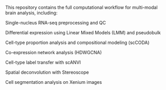 This repository contains the full computational workflow for multi-modal brain analysis, including:

Single-nucleus RNA-seq preprocessing and QC

Differential expression using Linear Mixed Models (LMM) and pseudobulk

Cell-type proportion analysis and compositional modeling (scCODA)

Co-expression network analysis (HDWGCNA)

Cell-type label transfer with scANVI

Spatial deconvolution with Stereoscope

Cell segmentation analysis on Xenium images
